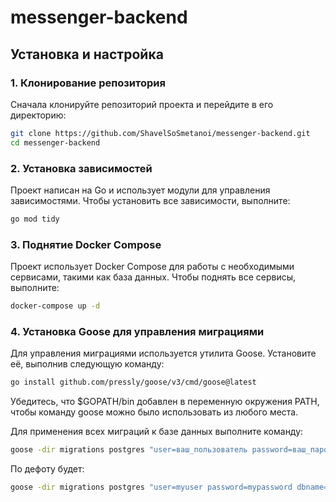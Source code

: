 # messenger-backend

## Установка и настройка

### 1. Клонирование репозитория

Сначала клонируйте репозиторий проекта и перейдите в его директорию:

```bash
git clone https://github.com/ShavelSoSmetanoi/messenger-backend.git
cd messenger-backend
```

### 2. Установка зависимостей

Проект написан на Go и использует модули для управления зависимостями. Чтобы установить все зависимости, выполните:

```bash
go mod tidy
```

### 3. Поднятие Docker Compose
Проект использует Docker Compose для работы с необходимыми сервисами, такими как база данных. Чтобы поднять все сервисы, выполните:

```bash
docker-compose up -d
```

### 4. Установка Goose для управления миграциями
Для управления миграциями используется утилита Goose. Установите её, выполнив следующую команду:

```bash
go install github.com/pressly/goose/v3/cmd/goose@latest
```
Убедитесь, что $GOPATH/bin добавлен в переменную окружения PATH, чтобы команду goose можно было использовать из любого места.

Для применения всех миграций к базе данных выполните команду:

```bash
goose -dir migrations postgres "user=ваш_пользователь password=ваш_пароль dbname=имя_вашей_базы sslmode=disable" up
```
По дефоту будет:
```bash
goose -dir migrations postgres "user=myuser password=mypassword dbname=mydatabase sslmode=disable" up
```